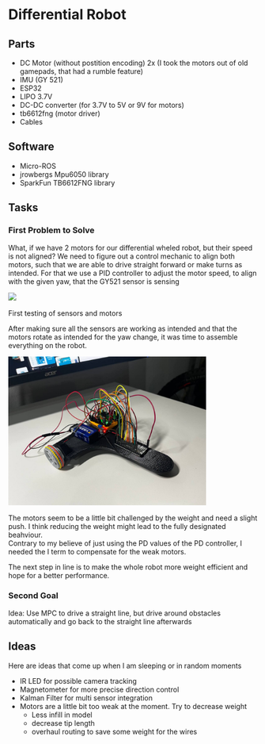 # Differential Robot

## Parts
- DC Motor (without postition encoding) 2x (I took the motors out of old gamepads, that had a rumble feature)
- IMU (GY 521)
- ESP32
- LIPO 3.7V
- DC-DC converter (for 3.7V to 5V or 9V for motors)
- tb6612fng (motor driver)
- Cables

## Software
- Micro-ROS
- jrowbergs Mpu6050 library
- SparkFun TB6612FNG library

## Tasks
### First Problem to Solve
What, if we have 2 motors for our differential wheled robot, but their speed is not aligned?
We need to figure out a control mechanic to align both motors, such that we are able to drive straight forward or make turns as intended.
For that we use a PID controller to adjust the motor speed, to align with the given yaw, that the GY521 sensor is sensing

<img src="res/hardware_testing.jpg" width="400"/>  

First testing of sensors and motors  

After making sure all the sensors are working as intended and that the motors rotate as intended for the yaw change, it was time to assemble everything on the robot.

<img src="res/ReadyAssembled.jpg" width="400"/> 

The motors seem to be a little bit challenged by the weight and need a slight push. I think reducing the weight might lead to the fully designated beahviour.  
Contrary to my believe of just using the PD values of the PD controller, I needed the I term to compensate for the weak motors. 

The next step in line is to make the whole robot more weight efficient and hope for a better performance.

### Second Goal
Idea: Use MPC to drive a straight line, but drive around obstacles automatically and go back to the straight line afterwards

## Ideas
Here are ideas that come up when I am sleeping or in random moments
- IR LED for possible camera tracking
- Magnetometer for more precise direction control
- Kalman Filter for multi sensor integration
- Motors are a little bit too weak at the moment. Try to decrease weight
    - Less infill in model
    - decrease tip length
    - overhaul routing to save some weight for the wires
